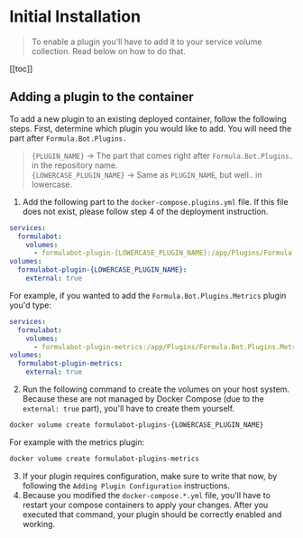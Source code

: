 # Initial Installation
> To enable a plugin you'll have to add it to your service volume collection. Read below on how to do that.

[[toc]]

## Adding a plugin to the container
To add a new plugin to an existing deployed container, follow the following steps.
First, determine which plugin you would like to add. You will need the part after `Formula.Bot.Plugins.`  
> `{PLUGIN_NAME}` -> The part that comes right after `Formula.Bot.Plugins.` in the repository name.  
> `{LOWERCASE_PLUGIN_NAME}` -> Same as `PLUGIN_NAME`, but well.. in lowercase.
1. Add the following part to the `docker-compose.plugins.yml` file. If this file does not exist, please follow step 4 of the deployment instruction.
```yml
services:
  formulabot:
    volumes:
      - formulabot-plugin-{LOWERCASE_PLUGIN_NAME}:/app/Plugins/Formula.Bot.Plugins.{PLUGIN_NAME}/
volumes:
  formulabot-plugin-{LOWERCASE_PLUGIN_NAME}:
    external: true
```
For example, if you wanted to add the `Formula.Bot.Plugins.Metrics` plugin you'd type:
```yml
services:
  formulabot:
    volumes:
      - formulabot-plugin-metrics:/app/Plugins/Formula.Bot.Plugins.Metrics/
volumes:
  formulabot-plugin-metrics:
    external: true
```
2. Run the following command to create the volumes on your host system. Because these are not managed by Docker Compose (due to the `external: true` part), you'll have to create them yourself.
```sh
docker volume create formulabot-plugins-{LOWERCASE_PLUGIN_NAME}
```
For example with the metrics plugin:
```sh
docker volume create formulabot-plugins-metrics
```
3. If your plugin requires configuration, make sure to write that now, by following the `Adding Plugin Configuration` instructions.
4. Because you modified the `docker-compose.*.yml` file, you'll have to restart your compose containers to apply your changes. After you executed that command, your plugin should be correctly enabled and working.